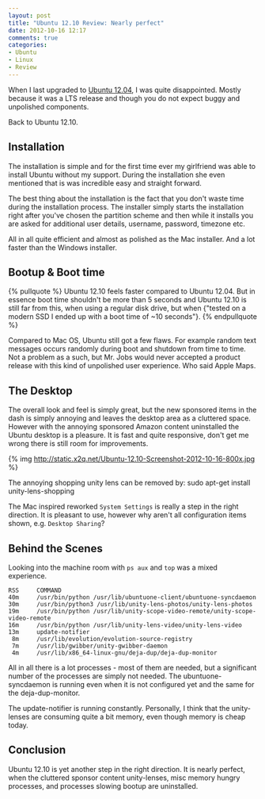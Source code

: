 ```yaml
---
layout: post
title: "Ubuntu 12.10 Review: Nearly perfect"
date: 2012-10-16 12:17
comments: true
categories: 
- Ubuntu
- Linux
- Review
---
```


When I last upgraded to [Ubuntu 12.04](http://www.ubuntu.com/), I was quite disappointed. Mostly because it was a LTS release and though you do not expect buggy and unpolished components.

Back to Ubuntu 12.10.


## Installation
The installation is simple and for the first time ever my girlfriend was able to install Ubuntu without my support. During the installation she even mentioned that is was incredible easy and straight forward.

The best thing about the installation is the fact that you don't waste time during the installation process. The installer simply starts the installation right after you've chosen the partition scheme and then while it installs you are asked for additional user details, username, password, timezone etc.

All in all quite efficient and almost as polished as the Mac installer. And a lot faster than the Windows installer.


## Bootup & Boot time
{% pullquote %}
Ubuntu 12.10 feels faster compared to Ubuntu 12.04. But in essence boot time shouldn't be more than 5 seconds and Ubuntu 12.10 is still far from this, when using a regular disk drive, but when {"tested on a modern SSD I ended up with a boot time of ~10 seconds"}.
{% endpullquote %}

Compared to Mac OS, Ubuntu still got a few flaws. For example random text messages occurs randomly during boot and shutdown from time to time. Not a problem as a such, but Mr. Jobs would never accepted a product release with this kind of unpolished user experience. Who said Apple Maps.


## The Desktop
The overall look and feel is simply great, but the new sponsored items in the dash is simply annoying and leaves the desktop area as a cluttered space. However with the annoying sponsored Amazon content uninstalled the Ubuntu desktop is a pleasure. It is fast and quite responsive, don't get me wrong there is still room for improvements.

{% img http://static.x2q.net/Ubuntu-12.10-Screenshot-2012-10-16-800x.jpg %}

The annoying shopping unity lens can be removed by:
    sudo apt-get install unity-lens-shopping

The Mac inspired reworked `System Settings` is really a step in the right direction. It is pleasant to use, however why aren't all configuration items shown, e.g. `Desktop Sharing`?


## Behind the Scenes
Looking into the machine room with `ps aux` and `top` was a mixed experience.

    RSS     COMMAND
    40m     /usr/bin/python /usr/lib/ubuntuone-client/ubuntuone-syncdaemon
    30m     /usr/bin/python3 /usr/lib/unity-lens-photos/unity-lens-photos
    19m     /usr/bin/python /usr/lib/unity-scope-video-remote/unity-scope-video-remote
    16m     /usr/bin/python /usr/lib/unity-lens-video/unity-lens-video
    13m     update-notifier
     8m     /usr/lib/evolution/evolution-source-registry
     7m     /usr/lib/gwibber/unity-gwibber-daemon
     4m     /usr/lib/x86_64-linux-gnu/deja-dup/deja-dup-monitor

All in all there is a lot processes - most of them are needed, but a significant number of the processes are simply not needed. The ubuntuone-syncdaemon is running even when it is not configured yet and the same for the deja-dup-monitor.

The update-notifier is running constantly. Personally, I think that the unity-lenses are consuming quite a bit memory, even though memory is cheap today.

## Conclusion
Ubuntu 12.10 is yet another step in the right direction. It is nearly perfect, when the cluttered sponsor content unity-lenses, misc memory hungry processes, and processes slowing bootup are uninstalled.
